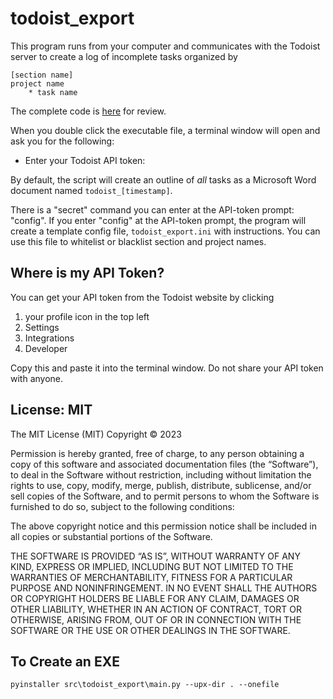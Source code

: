 # todoist_export

This program runs from your computer and communicates with the Todoist server to create a log of incomplete tasks organized by

```
[section name]
project name
    * task name
```

The complete code is [here](https://www.github.com/ShayHill/todoist_export) for review.

When you double click the executable file, a terminal window will open and ask you for the following:

* Enter your Todoist API token:

By default, the script will create an outline of *all* tasks as a Microsoft Word document named `todoist_[timestamp]`.

There is a "secret" command you can enter at the API-token prompt: "config". If you enter "config" at the API-token prompt, the program will create a template config file, `todoist_export.ini` with instructions. You can use this file to whitelist or blacklist section and project names.

## Where is my API Token?

You can get your API token from the Todoist website by clicking

1. your profile icon in the top left
2. Settings
3. Integrations
4. Developer

Copy this and paste it into the terminal window. Do not share your API token with anyone.

## License: MIT

The MIT License (MIT)
Copyright © 2023 <Shay Hill>

Permission is hereby granted, free of charge, to any person obtaining a copy of this software and associated documentation files (the “Software”), to deal in the Software without restriction, including without limitation the rights to use, copy, modify, merge, publish, distribute, sublicense, and/or sell copies of the Software, and to permit persons to whom the Software is furnished to do so, subject to the following conditions:

The above copyright notice and this permission notice shall be included in all copies or substantial portions of the Software.

THE SOFTWARE IS PROVIDED “AS IS”, WITHOUT WARRANTY OF ANY KIND, EXPRESS OR IMPLIED, INCLUDING BUT NOT LIMITED TO THE WARRANTIES OF MERCHANTABILITY, FITNESS FOR A PARTICULAR PURPOSE AND NONINFRINGEMENT. IN NO EVENT SHALL THE AUTHORS OR COPYRIGHT HOLDERS BE LIABLE FOR ANY CLAIM, DAMAGES OR OTHER LIABILITY, WHETHER IN AN ACTION OF CONTRACT, TORT OR OTHERWISE, ARISING FROM, OUT OF OR IN CONNECTION WITH THE SOFTWARE OR THE USE OR OTHER DEALINGS IN THE SOFTWARE.

## To Create an EXE

`pyinstaller src\todoist_export\main.py --upx-dir . --onefile`
